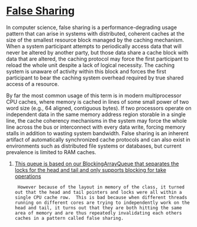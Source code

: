 # [False Sharing](https://en.wikipedia.org/wiki/False_sharing)

In computer science, false sharing is a performance-degrading usage pattern that can arise in systems with distributed, coherent caches at the size of the smallest resource block managed by the caching mechanism. When a system participant attempts to periodically access data that will never be altered by another party, but those data share a cache block with data that are altered, the caching protocol may force the first participant to reload the whole unit despite a lack of logical necessity. The caching system is unaware of activity within this block and forces the first participant to bear the caching system overhead required by true shared access of a resource.

By far the most common usage of this term is in modern multiprocessor CPU caches, where memory is cached in lines of some small power of two word size (e.g., 64 aligned, contiguous bytes). If two processors operate on independent data in the same memory address region storable in a single line, the cache coherency mechanisms in the system may force the whole line across the bus or interconnect with every data write, forcing memory stalls in addition to wasting system bandwidth. False sharing is an inherent artifact of automatically synchronized cache protocols and can also exist in environments such as distributed file systems or databases, but current prevalence is limited to RAM caches.

1. [This queue is based on our BlockingArrayQueue that separates the locks for the head and tail and only supports blocking for take operations](https://webtide.com/jetty-9-goes-fast-with-mechanical-sympathy/)

        However because of the layout in memory of the class, it turned out that the head and tail pointers and locks were all within a single CPU cache row.  This is bad because when different threads running on different cores are trying to independently work on the head and tail, it turns out that they are both hitting the same area of memory and are thus repeatedly invalidating each others caches in a pattern called false sharing.



